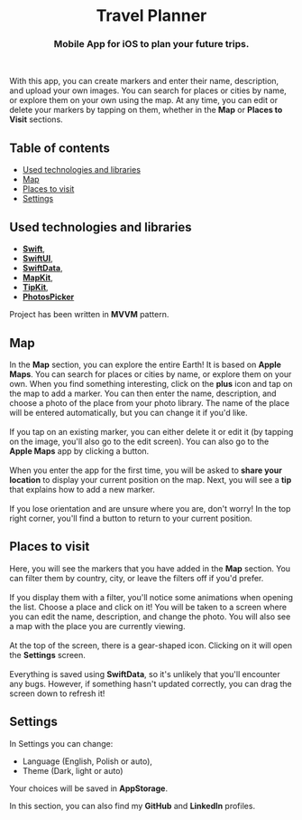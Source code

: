 <h1 align="center">
Travel Planner
</h1>
<h3 align="center">
Mobile App for iOS to plan your future trips.
</h3>
<br>

With this app, you can create markers and enter their name, description, and upload your own images. You can search for places or cities by name, or explore them on your own using the map. At any time, you can edit or delete your markers by tapping on them, whether in the **Map** or **Places to Visit** sections.


## Table of contents 
- [Used technologies and libraries](https://github.com/VrickPL/Travel-Planner/tree/feature/readme?tab=readme-ov-file#used-technologies-and-libraries)
- [Map](https://github.com/VrickPL/Travel-Planner/tree/feature/readme?tab=readme-ov-file#map)
- [Places to visit](https://github.com/VrickPL/Travel-Planner/tree/feature/readme?tab=readme-ov-file#places-to-visit)
- [Settings](https://github.com/VrickPL/Travel-Planner/tree/feature/readme?tab=readme-ov-file#settings)

## Used technologies and libraries
- **[Swift](https://www.swift.org/documentation/)**,  
- **[SwiftUI](https://developer.apple.com/tutorials/swiftui)**,
- **[SwiftData](https://developer.apple.com/documentation/swiftdata)**, 
- **[MapKit](https://developer.apple.com/documentation/mapkit/)**,
- **[TipKit](https://developer.apple.com/documentation/tipkit/)**,
- **[PhotosPicker](https://developer.apple.com/documentation/photokit/photospicker/)**

Project has been written in **MVVM** pattern.

## Map
In the **Map** section, you can explore the entire Earth! It is based on **Apple Maps**. You can search for places or cities by name, or explore them on your own. When you find something interesting, click on the **plus** icon and tap on the map to add a marker. You can then enter the name, description, and choose a photo of the place from your photo library. The name of the place will be entered automatically, but you can change it if you'd like.
<br>
<br>
If you tap on an existing marker, you can either delete it or edit it (by tapping on the image, you'll also go to the edit screen). You can also go to the **Apple Maps** app by clicking a button.
<br>
<br>
When you enter the app for the first time, you will be asked to **share your location** to display your current position on the map. Next, you will see a **tip** that explains how to add a new marker.
<br>
<br>
If you lose orientation and are unsure where you are, don't worry! In the top right corner, you'll find a button to return to your current position.



## Places to visit
Here, you will see the markers that you have added in the **Map** section. You can filter them by country, city, or leave the filters off if you'd prefer.
<br>
<br>
If you display them with a filter, you'll notice some animations when opening the list. Choose a place and click on it! You will be taken to a screen where you can edit the name, description, and change the photo. You will also see a map with the place you are currently viewing.
<br>
<br>
At the top of the screen, there is a gear-shaped icon. Clicking on it will open the **Settings** screen.
<br>
<br>
Everything is saved using **SwiftData**, so it's unlikely that you'll encounter any bugs. However, if something hasn't updated correctly, you can drag the screen down to refresh it!



<a name="settings"></a>
## Settings
In Settings you can change:  
- Language (English, Polish or auto),  
- Theme (Dark, light or auto)
  
Your choices will be saved in **AppStorage**.

In this section, you can also find my **GitHub** and **LinkedIn** profiles. 
